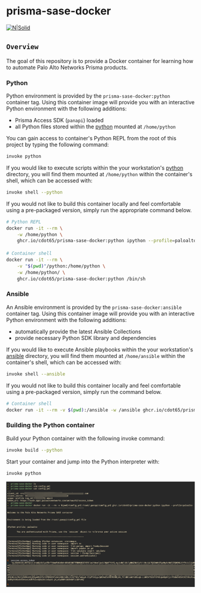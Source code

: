 # prisma-sase-docker

[![N|Solid](./images/paloaltonetworks_logo.png)](https://www.paloaltonetworks.com/)

## `Overview`

The goal of this repository is to provide a Docker container for learning how to automate Palo Alto Networks Prisma products.

### Python

Python environment is provided by the `prisma-sase-docker:python` container tag. Using this container image will provide you with an interactive Python environment with the following additions:

- Prisma Access SDK (`panapi`) loaded
- all Python files stored within the [python](./python/) mounted at `/home/python`

You can gain access to container's Python REPL from the root of this project by typing the following command:

```bash
invoke python
```

If you would like to execute scripts within the your workstation's [python](./python/) directory, you will find them mounted at `/home/python` within the container's shell, which can be accessed with:

```bash
invoke shell --python
```

If you would not like to build this container locally and feel comfortable using a pre-packaged version, simply run the appropriate command below.

```bash
# Python REPL
docker run -it --rm \
    -w /home/python \
    ghcr.io/cdot65/prisma-sase-docker:python ipython --profile=paloalto

# Container shell
docker run -it --rm \
    -v "$(pwd)"/python:/home/python \
    -w /home/python/ \
    ghcr.io/cdot65/prisma-sase-docker:python /bin/sh
```

### Ansible

An Ansible environment is provided by the `prisma-sase-docker:ansible` container tag. Using this container image will provide you with an interactive Python environment with the following additions:

- automatically provide the latest Ansible Collections
- provide necessary Python SDK library and dependencies

If you would like to execute Ansible playbooks within the your workstation's [ansible](./ansible/) directory, you will find them mounted at `/home/ansible` within the container's shell, which can be accessed with:

```bash
invoke shell --ansible
```

If you would not like to build this container locally and feel comfortable using a pre-packaged version, simply run the command below.

```bash
# Container shell
docker run -it --rm -v $(pwd):/ansible -w /ansible ghcr.io/cdot65/prisma-sase-docker:ansible
```

### Building the Python container

Build your Python container with the following invoke command:

```bash
invoke build --python
```

Start your container and jump into the Python interpreter with:

```bash
invoke python
```

![invoke python](images/docker_prisma_python.png)
